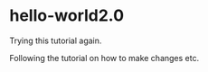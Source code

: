 # hello-world2.0
Trying this tutorial again. 


Following the tutorial on how to make changes etc. 
